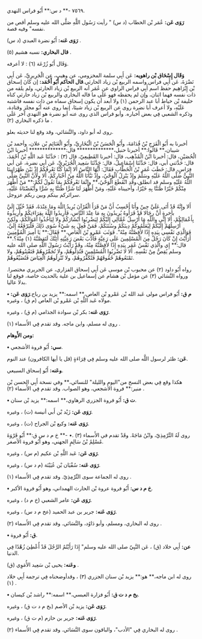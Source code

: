 ٧٥٦٩ -** د س:** أَبُو فراس النهدي.

**رَوَى عَن:** عُمَر بْن الخطاب (د س) " رأيت رَسُول اللَّهِ صَلَّى الله عليه وسلم أقص من نفسه" وفيه قصة.

**رَوَى عَنه:** أَبُو نضرة العبدي (د س) .

**قال البخاري:** نسبه هشيم (٥) .

وَقَال أَبُو زُرْعَة (٦) : لا أعرفه.

**وَقَال إِسْحَاق بْن راهويه:** عَن أَبِي سلمة المخزومي، عن وهيب، عن الْجَرِيرِيِّ، عَن أَبِي نَضْرَةَ، عَن أَبِي فراس واسمه الربيع بْن زياد الحارثي.**قال الحاكم أَبُو أَحْمَد:** إن كَانَ إسحاق بْن إِبْرَاهِيم حفظ اسم أَبِي فراس الراوي عن عُمَر أنه الربيع بْن زياد الحارثي، ولم يلقه من ذات نفسه فهما اثنان، وإن لم يحفظه فهو عَلَى ما قاله البخاري والربيع بْن زياد حارثي كناه خليفة بْن خياط أبا عبد الرحمن (١) ولا أبعد أن يكون إسحاق سماه من ذات نفسه فاشتبه عَلَيْهِ، ولا أعرف أبا نضرة روى عن الربيع بْن زياد شيئا، إنما روى عنه أَبُو مجلز وقتادة، وذكره الشعبي فِي بعض أخباره. وأبو فراس الذي روى عنه أبو نضرة هو النهدي آخر عَلَى ما ذكره البخاري (٢) .

روى له أبو داود، والنَّسَائي، وقد وقع لنا حديثه بعلو.

أخبرنا به أَبُو الْفَرَجِ بْنُ قُدَامَةَ، وأَبُو الْحَسَنُ بْنُ الْبُخَارِيِّ، وأَبُو الْغَنَائِمِ بْن علان، وأحمد بْن شيبان،** قَالُوا:** أخبرنا حنبل،************** قال:************** أخبرنا ابْنُ الْحُصَيْنِ، قال: أخبرنا ابْنُ الْمُذْهِب، قال: أخبرنا القَطِيعِيّ، قال (٣) : حَدَّثَنَا عَبد اللَّهِ بْنُ أَحْمَدَ، قال: حَدَّثني أبي، قال: حَدَّثَنَا إِسْمَاعِيلُ، قال: حَدَّثَنَا سَعِيد الْجُرَيْرِيِّ، عَن أبي نضرة، عَن أبي فِرَاسٍ، قال: خَطَبَ عُمَر بْنُ الْخَطَّابِ فَقَالَ: أَيُّهَا النَّاسُ أَلا إِنَّمَا كُنَّا نَعْرِفُكُمْ إِذْ بَيْنَ ظَهْرَانِينَا النَّبِيُّ صَلَّى اللَّهُ عَلَيْهِ وسَلَّمَ وإِذْ يَنْزِلُ الْوَحْيُ، وإِذْ نَبَّأَنَا اللَّهُ مِنْ أَخْبَارِكُمْ، أَلا ولأَنَّ النَّبِيَّ صَلَّى اللَّهُ عَلَيْهِ وسلم قد انطلق،وقَدِ انْقَطَعَ الْوَحْيُ،** وإِنَّمَا نَعْرِفُكُمْ بِمَا نَقُولُ لَكُمْ:** مَنْ أَظْهَرَ مِنْكُمْ خَيْرًا ظَنَنَّا بِهِ خَيْرًا، وأحييناه عَلَيْهِ، ومَنْ أَظْهَرَ لَنَا شَرًّا ظَنَنَّا بِهِ شَرًّا وأَبْغَضْنَاهُ عَلَيْهِ، سرائركم بينكم وبين ربكم عزوجل.

أَلا وإِنَّهُ قَدْ أَتَى عَلَيَّ حِينٌ وأَنَا أَحْسِبُ أَنَّ مَنْ قَرَأَ الْقُرْآنَ يُرِيدُ اللَّهَ ومَا عِنْدَهُ، فَقَدْ خُيِّلَ إِلَيَّ بأخرةٍ أَنَّ رِجَالا قَدْ قَرَأُوهُ يُرِيدُونَ بِهِ مَا عِنْدَ النَّاسِ، فَأَرِيدُوا اللَّهَ بِقِرَاءَتِكُمْ وأَرِيدُوهُ بِأَعْمَالِكُمْ، أَلا إِنِّي واللَّهِ مَا أُرْسِلُ عُمَّالِي إِلَيْكُمْ لِيَضْرِبُوا أَبْشَارَكُمْ ولا لِيَأْخُذُوا أَمْوَالَكُمْ، ولَكِنْ أُرْسِلُهُمْ إِلَيْكُمْ لِيُعَلِّمُوكُمْ دِينَكُمْ وسُنَنَكُمْ، فَمَنْ فُعِلَ بِهِ شَيْءٌ سُوَى ذَلِكَ فَلْيَرْفَعْهُ إِلَيَّ، فَوَالَّذِي نَفْسِي بِيَدِهِ إِذًا لأَقِصَّنَّهُ مِنْهُ". فَوَثَبَ عَمْرو بْنُ الْعَاصِ،** فَقَالَ:** يَا أَمِيرَ الْمُؤْمِنِينَ أَرَأَيْتَ إِنْ كَانَ رَجُلٌ مِنَ الْمُسْلِمِينَ عَلَى رَعِيَّةٍ فَأَدَّبَ بَعْضَ رَعِيَّتِهِ أَئِنَّكَ لَتَقِصَّنَّهُ (١) مِنْهُ؟.** قال:** إِي والَّذِي نَفْسُ عُمَر بِيَدِهِ إِذًا لأَقِصَّنَّهُ مِنْهُ، وقَدْ رَأَيْتُ رَسُولَ اللَّهِ صلى الله عليه وسلم يُقِصُّ مِنْ نَفْسِهِ. أَلا لا تَضْرِبُوا الْمُسْلِمِينَ فَتُذِلُّوهُمْ، ولا تُجَمِّرُوهُمْ فَتَفْتِنُوهُمْ، ولا تَمْنَعُوهُمْ حُقُوقَهُمْ فَتُكَفِّرُوهُمْ، ولا تُنْزِلُوهُمُ الْغِيَاضَ فَتُضَيِّعُوهُمْ.

رواه أَبُو داود (٢) عن محبوب بْن موسى عَن أَبِي إسحاق الفزاري، عن الجريري مختصرا. ورواه النَّسَائي (٣) عن مؤمل بْن هشام عن إسماعيل بن علية بالحديث خاصة، فوقع لنا بدلا عاليا.

**• م ق:** أَبُو فراس مولى عَبد الله بْن عَمْرو بْن العاص،** اسمه:** يزيد بن رباح.**رَوَى عَن:** مولاه عَبد اللَّهِ بْن عَمْرو بْن العاص (م ق) ، وغيره.

**رَوَى عَنه:** بكر بْن سوادة الجذامي (م ق) ، وغيره.

روى له مسلم، وابن ماجه. وقد تقدم فِي الأَسماء (١) .

**ومن الأَوهام:**

**• سي:** أَبُو فروة الأشجعي.

**عَن:** ظئر لرسول اللَّه صلى الله عليه وسلم فِي قِرَاءَةٍ (قل يا أيها الكافرون) عند النوم.

**وعَنه:** أَبُو إسحاق السبيعي.

هكذا وقع فِي بعض النسخ من"اليوم والليلة" للنسائي،** وفي نسخة أَبِي الحسن بْن منير:** فروة الأشجعي، وهو الصواب. وقد تقدم فِي الأَسماء (٢) .

**• ت ق:** أَبُو فروة الجزري الرهاوي،** اسمه:** يزيد بْن سنان.

**رَوَى عَن:** زَيْد بْن أَبي أنيسة (ت) ، وغيره.

**رَوَى عَنه:** وكيع بْن الجراح (ت) ، وغيره.

روى لَهُ التِّرْمِذِيّ، وابْنُ مَاجَهْ. وقَدْ تقدم في الأَسماء (٣) .• -** خ م د س ق:** أَبُو فَرْوَةَ مُسْلِمُ بْنُ سَالِمٍ الجهني، وهو أَبُو فروة الأصغر.

**رَوَى عَن:** عَبد اللَّهِ بْن عكيم (م س) ، وغيره.

**رَوَى عَنه:** سُفْيَان بْن عُيَيْنَة (م د س) ، وغيره.

روى له الجماعة سوى التِّرْمِذِيّ. وقد تقدم فِي الأَسماء (١) .

**• خ م د س:** أَبُو فروة عروة بْن الحارث الهمداني، وهو أَبُو فروة الأكبر.

**رَوَى عَن:** عامر الشعبي (خ م د) ، وغيره.

**رَوَى عَنه:** جرير بن عبد الحميد (عخ م د س) ، وغيره.

روى له البخاري، ومسلم، وأبو دَاوُد، والنَّسَائي. وقد تقدم فِي الأَسماء (٢) .

**• ق:** أَبُو فروة.

**عن:** أَبِي خلاد (ق) ، عَن النَّبِيّ صلى الله عليه وسلم" إِذَا رَأَيْتُمُ الرَّجُلَ قَدْ أُعْطِيَ زُهْدًا فِي الدنيا.

**وعَنه:** يحيى بْن سَعِيد الأُمَوِي (ق) .

روى له ابن ماجه،** هو:** يزيد بْن سنان الجزري (٣) ، وقدأوضحناه فِي ترجمة أَبِي خلاد (١) .

**• بخ م د ت ق:** أَبُو فزارة العبسي،** اسمه:** راشد بْن كيسان.

**رَوَى عَن:** يزيد بْن الأصم (بخ م د ت ق) ، وغيره.

**رَوَى عَنه:** جرير بن حازم (م ت ق) ، وغيره.

روى له البخاري فِي "الأدب"، والباقون سوى النَّسَائي. وقد تقدم فِي الأَسماء (٢) .